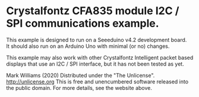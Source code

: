  # Crystalfontz CFA835 module I2C / SPI communications example.
 
 This example is designed to run on a Seeeduino v4.2 development board.  
 It should also run on an Arduino Uno with minimal (or no) changes.  

 This example may also work with other Crystalfontz Intelligent packet based
 displays that use an I2C / SPI interface, but it has not been tested as yet.  

 Mark Williams (2020)
 Distributed under the "The Unlicense".
 http://unlicense.org
 This is free and unencumbered software released into the public domain.
 For more details, see the website above.
